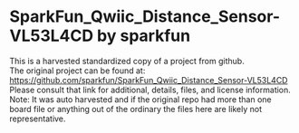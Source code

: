 
# SparkFun_Qwiic_Distance_Sensor-VL53L4CD by sparkfun  
This is a harvested standardized copy of a project from github.  
The original project can be found at:  
https://github.com/sparkfun/SparkFun_Qwiic_Distance_Sensor-VL53L4CD  
Please consult that link for additional, details, files, and license information.  
Note: It was auto harvested and if the original repo had more than one board file or anything out of the ordinary the files here are likely not representative.  
    
